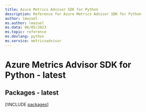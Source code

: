 ```yaml
---
title: Azure Metrics Advisor SDK for Python
description: Reference for Azure Metrics Advisor SDK for Python
author: lmazuel
ms.author: lmazuel
ms.data: 06/05/2023
ms.topic: reference
ms.devlang: python
ms.service: metricsadvisor
---
```

# Azure Metrics Advisor SDK for Python - latest
## Packages - latest
[!INCLUDE [packages](metrics-advisor-index.md)]